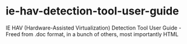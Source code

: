 ie-hav-detection-tool-user-guide
================================

IE HAV (Hardware-Assisted Virtualization) Detection Tool User Guide - Freed from .doc format, in a bunch of others, most importantly HTML
